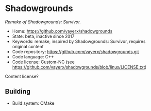 # Shadowgrounds

_Remake of Shadowgrounds: Survivor._

- Home: https://github.com/vayerx/shadowgrounds
- State: beta, inactive since 2017
- Keywords: remake, inspired by Shadowgrounds: Survivor, requires original content
- Code repository: https://github.com/vayerx/shadowgrounds.git
- Code language: C++
- Code license: Custom-NC (see https://github.com/vayerx/shadowgrounds/blob/linux/LICENSE.txt)

Content license?

## Building

- Build system: CMake
